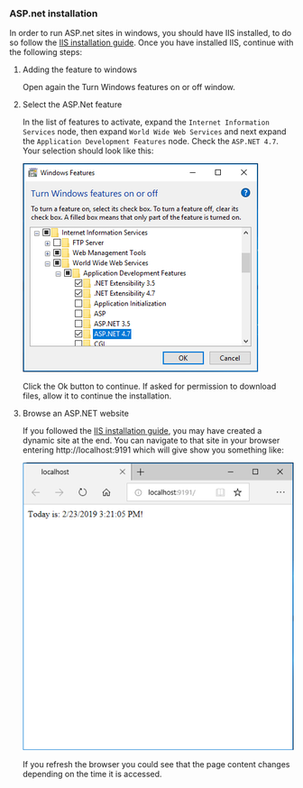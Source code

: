 
### ASP.net installation

In order to run ASP.net sites in windows, you should have IIS installed, to do so follow the [IIS installation guide](iis.md). Once you have installed IIS, continue with the following steps:

1. Adding the feature to windows

   Open again the Turn Windows features on or off window.

2. Select the ASP.Net feature

   In the list of features to activate, expand the `Internet Information Services` node, then expand `World Wide Web Services` and next expand the `Application Development Features` node.
   Check the `ASP.NET 4.7`. Your selection should look like this:

   ![IIS 6 Management Console](images/iis12.png)

   Click the Ok button to continue. If asked for permission to download files, allow it to continue the installation.

4. Browse an ASP.NET website

   If you followed the [IIS installation guide](iis.md), you may have created a dynamic site at the end. You can navigate to that site in your browser entering http://localhost:9191 which will give show you something like:

   ![asp.net site](images/iis13.png)

   If you refresh the browser you could see that the page content changes depending on the time it is accessed.
